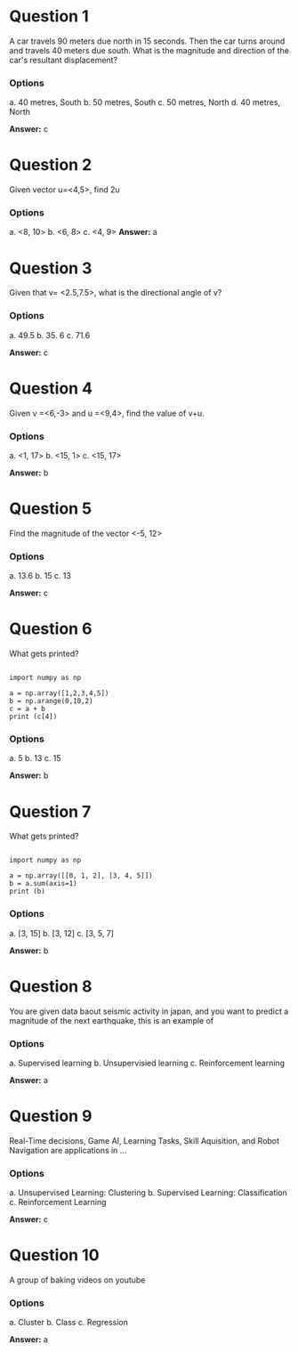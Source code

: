 # Question 1

 A car travels 90 meters due north in 15 seconds. Then the car turns around and travels 40 meters due south.  What is the magnitude and direction  of the car's resultant displacement?

### Options

a. 40 metres, South
b. 50 metres, South
c. 50 metres, North
d. 40 metres, North

**Answer:** c

# Question 2

Given vector u=<4,5>, find  2u 
  
### Options

a. <8, 10>
b. <6, 8>
c. <4, 9>
**Answer:** a

# Question 3

Given that v= <2.5,7.5>, what is the directional angle of v?

### Options

a. 49.5
b. 35. 6
c. 71.6

**Answer:** c

# Question 4

Given v =<6,-3> and u =<9,4>, find the value of v+u.

### Options

a. <1, 17>
b. <15, 1>
c. <15, 17>

**Answer:** b

# Question 5

Find the magnitude of the vector <-5, 12>

### Options

a. 13.6
b. 15
c. 13

**Answer:** c

# Question 6

What gets printed?

````

import numpy as np

a = np.array([1,2,3,4,5])
b = np.arange(0,10,2)
c = a + b
print (c[4])

````
### Options

a. 5
b. 13
c. 15

**Answer:** b

# Question 7

What gets printed?

````

import numpy as np

a = np.array([[0, 1, 2], [3, 4, 5]])
b = a.sum(axis=1)
print (b)

````

### Options

a. [3, 15]
b. [3, 12]
c. [3, 5, 7]

**Answer:** b

# Question 8

You are given data baout seismic activity in japan, and you want to predict a magnitude of the next earthquake, this is an example of 

### Options

a. Supervised learning
b. Unsupervisied learning
c. Reinforcement learning

**Answer:** a

# Question 9

Real-Time decisions, Game AI, Learning Tasks, Skill Aquisition, and Robot Navigation are applications in ...

### Options

a. Unsupervised Learning: Clustering
b. Supervised Learning: Classification
c. Reinforcement Learning

**Answer:** c

# Question 10

A group of baking videos on youtube

### Options

a. Cluster
b. Class
c. Regression

**Answer:** a
